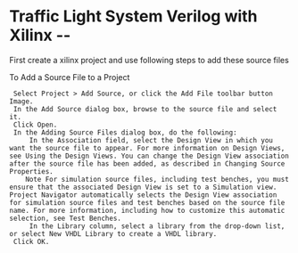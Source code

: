 # Traffic Light System Verilog with Xilinx --  

First create a xilinx project and use following steps to add these source files

To Add a Source File to a Project

     Select Project > Add Source, or click the Add File toolbar button Image.
     In the Add Source dialog box, browse to the source file and select it.
     Click Open.
     In the Adding Source Files dialog box, do the following:
         In the Association field, select the Design View in which you want the source file to appear. For more information on Design Views, see Using the Design Views. You can change the Design View association after the source file has been added, as described in Changing Source Properties.
        Note For simulation source files, including test benches, you must ensure that the associated Design View is set to a Simulation view. Project Navigator automatically selects the Design View association for simulation source files and test benches based on the source file name. For more information, including how to customize this automatic selection, see Test Benches.
         In the Library column, select a library from the drop-down list, or select New VHDL Library to create a VHDL library.
     Click OK.
